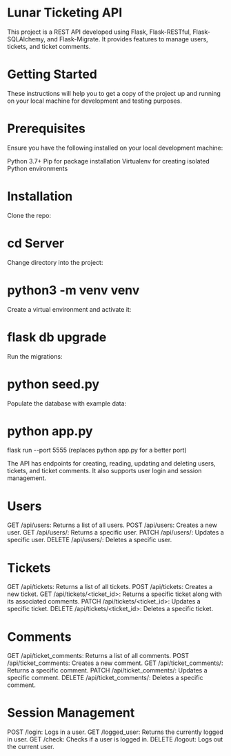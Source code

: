 # Lunar Ticketing API

This project is a REST API developed using Flask, Flask-RESTful, Flask-SQLAlchemy, and Flask-Migrate. It provides features to manage users, tickets, and ticket comments.

# Getting Started

These instructions will help you to get a copy of the project up and running on your local machine for development and testing purposes.

# Prerequisites

Ensure you have the following installed on your local development machine:

Python 3.7+
Pip for package installation
Virtualenv for creating isolated Python environments

# Installation

Clone the repo:

# cd Server

Change directory into the project:

# python3 -m venv venv

Create a virtual environment and activate it:

# flask db upgrade

Run the migrations:

# python seed.py

Populate the database with example data:

# python app.py

flask run --port 5555 (replaces python app.py for a better port)

The API has endpoints for creating, reading, updating and deleting users, tickets, and ticket comments. It also supports user login and session management.

# Users

GET /api/users: Returns a list of all users.
POST /api/users: Creates a new user.
GET /api/users/<id>: Returns a specific user.
PATCH /api/users/<id>: Updates a specific user.
DELETE /api/users/<id>: Deletes a specific user.

# Tickets

GET /api/tickets: Returns a list of all tickets.
POST /api/tickets: Creates a new ticket.
GET /api/tickets/<ticket_id>: Returns a specific ticket along with its associated comments.
PATCH /api/tickets/<ticket_id>: Updates a specific ticket.
DELETE /api/tickets/<ticket_id>: Deletes a specific ticket.

# Comments

GET /api/ticket_comments: Returns a list of all comments.
POST /api/ticket_comments: Creates a new comment.
GET /api/ticket_comments/<id>: Returns a specific comment.
PATCH /api/ticket_comments/<id>: Updates a specific comment.
DELETE /api/ticket_comments/<id>: Deletes a specific comment.

# Session Management

POST /login: Logs in a user.
GET /logged_user: Returns the currently logged in user.
GET /check: Checks if a user is logged in.
DELETE /logout: Logs out the current user.
